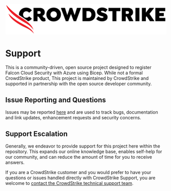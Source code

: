 ![CrowdStrike Falcon](https://raw.githubusercontent.com/CrowdStrike/falconpy/main/docs/asset/cs-logo.png)

# Support

This is a community-driven, open source project designed to register  Falcon Cloud Security with Azure using Bicep. While not a formal CrowdStrike product, This project is maintained by CrowdStrike and supported in partnership with the open source developer community.

## Issue Reporting and Questions

Issues may be reported [here](https://github.com/CrowdStrike/cs-azure-integration-bicep/issues/new/choose) and are used to track bugs, documentation and link updates, enhancement requests and security concerns.

## Support Escalation

Generally, we endeavor to provide support for this project here within the repository. This expands our online knowledge base, enables self-help for our community, and can reduce the amount of time for you to receive answers.

If you are a CrowdStrike customer and you would prefer to have your questions or issues handled directly with CrowdStrike Support, you are welcome to [contact the CrowdStrike technical support team](https://supportportal.crowdstrike.com/).
